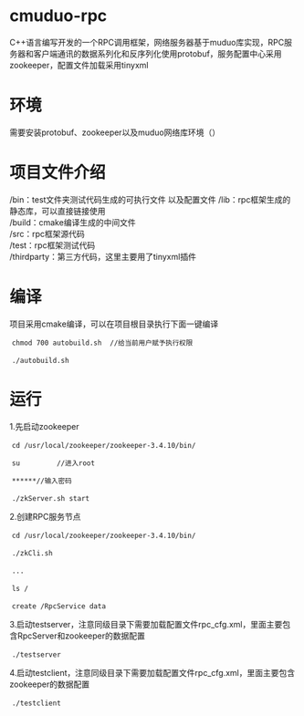 # cmuduo-rpc

C++语言编写开发的一个RPC调用框架，网络服务器基于muduo库实现，RPC服务器和客户端通讯的数据系列化和反序列化使用protobuf，服务配置中心采用zookeeper，配置文件加载采用tinyxml 

# 环境

需要安装protobuf、zookeeper以及muduo网络库环境（）

# 项目文件介绍

/bin：test文件夹测试代码生成的可执行文件 以及配置文件
/lib：rpc框架生成的静态库，可以直接链接使用  
/build：cmake编译生成的中间文件  
/src：rpc框架源代码  
/test：rpc框架测试代码  
/thirdparty：第三方代码，这里主要用了tinyxml插件

# 编译

项目采用cmake编译，可以在项目根目录执行下面一键编译  

​			`chmod 700 autobuild.sh  //给当前用户赋予执行权限`

​			`./autobuild.sh`  

# 运行

1.先启动zookeeper   

​			 `cd /usr/local/zookeeper/zookeeper-3.4.10/bin/`

​			`su         //进入root`

​			`******//输入密码`

​			`./zkServer.sh start`		

2.创建RPC服务节点

​			`cd /usr/local/zookeeper/zookeeper-3.4.10/bin/`

​			`./zkCli.sh`

​			`...`

​			`ls /`

​			`create /RpcService data`

3.启动testserver，注意同级目录下需要加载配置文件rpc_cfg.xml，里面主要包含RpcServer和zookeeper的数据配置  

​			`./testserver`

4.启动testclient，注意同级目录下需要加载配置文件rpc_cfg.xml，里面主要包含zookeeper的数据配置  

​			`./testclient`

